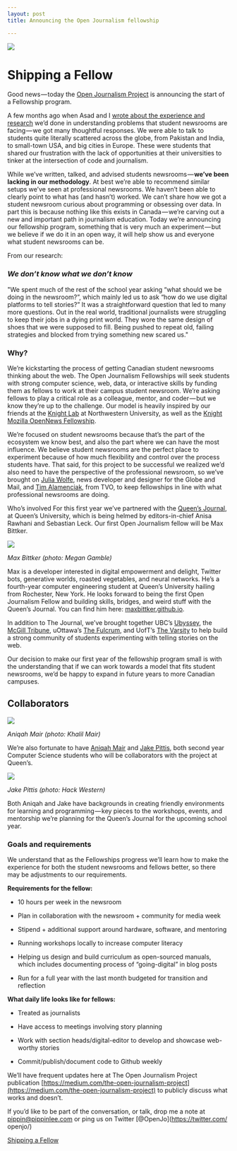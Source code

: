 ```yaml
---
layout: post
title: Announcing the Open Journalism fellowship

---
```


![](https://d262ilb51hltx0.cloudfront.net/max/800/1*9WeZla87KROqYyIGElWV3A.png)

# Shipping a Fellow

Good news — today the [Open Journalism Project](http://openjournalismproject.com/) is announcing the start of a Fellowship program.

A few months ago when Asad and I [wrote about the experience and research](https://medium.com/@pippinlee/the-open-journalism-project-better-student-journalism-fb39f4f701bb) we’d done in understanding problems that student newsrooms are facing — we got many thoughtful responses. We were able to talk to students quite literally scattered across the globe, from Pakistan and India, to small-town USA, and big cities in Europe. These were students that shared our frustration with the lack of opportunities at their universities to tinker at the intersection of code and journalism.

While we’ve written, talked, and advised students newsrooms — **we’ve been lacking in our methodology**. At best we’re able to recommend similar setups we’ve seen at professional newsrooms. We haven’t been able to clearly point to what has (and hasn’t) worked. We can’t share how we got a student newsroom curious about programming or obsessing over data. In part this is because nothing like this exists in Canada — we’re carving out a new and important path in journalism education. Today we’re announcing our fellowship program, something that is very much an experiment — but we believe if we do it in an open way, it will help show us and everyone what student newsrooms can be.

From our research:

### _We don’t know what we don’t know_

"We spent much of the rest of the school year asking “what should we be doing in the newsroom?”, which mainly led us to ask “how do we use digital platforms to tell stories?” It was a straightforward question that led to many more questions. Out in the real world, traditional journalists were struggling to keep their jobs in a dying print world. They wore the same design of shoes that we were supposed to fill. Being pushed to repeat old, failing strategies and blocked from trying something new scared us."

### Why?

We’re kickstarting the process of getting Canadian student newsrooms thinking about the web. The Open Journalism Fellowships will seek students with strong computer science, web, data, or interactive skills by funding them as fellows to work at their campus student newsroom. We’re asking fellows to play a critical role as a colleague, mentor, and coder — but we know they’re up to the challenge. Our model is heavily inspired by our friends at the [Knight Lab](http://knightlab.northwestern.edu/) at Northwestern University, as well as the [Knight Mozilla OpenNews Fellowship](https://opennews.org/what/fellowships/).

We’re focused on student newsrooms because that’s the part of the ecosystem we know best, and also the part where we can have the most influence. We believe student newsrooms are the perfect place to experiment because of how much flexibility and control over the process students have. That said, for this project to be successful we realized we’d also need to have the perspective of the professional newsroom, so we’ve brought on [Julia Wolfe](https://twitter.com/juruwolfe), news developer and designer for the Globe and Mail, and [Tim Alamenciak](https://twitter.com/timalamenciak), from TVO, to keep fellowships in line with what professional newsrooms are doing.

Who’s involved
For this first year we’ve partnered with the [Queen’s Journal](http://queensjournal.ca/), at Queen’s University, which is being helmed by editors-in-chief Anisa Rawhani and Sebastian Leck. Our first Open Journalism fellow will be Max Bittker.


![](https://d262ilb51hltx0.cloudfront.net/max/400/1*szZIQn9jdAq43umHzPnaNg.jpeg)

_Max Bittker (photo: Megan Gamble)_

Max is a developer interested in digital empowerment and delight, Twitter bots, generative worlds, roasted vegetables, and neural networks. He’s a fourth-year computer engineering student at Queen’s University hailing from Rochester, New York. He looks forward to being the first Open Journalism Fellow and building skills, bridges, and weird stuff with the Queen’s Journal. You can find him here: [maxbittker.github.io](http://maxbittker.github.io/).

In addition to The Journal, we’ve brought together UBC’s [Ubyssey](http://ubyssey.ca/), the [McGill Tribune](http://mcgilltribune.com/), uOttawa’s [The Fulcrum](http://thefulcrum.ca/), and UofT’s [The Varsity](http://thevarsity.ca/) to help build a strong community of students experimenting with telling stories on the web.

Our decision to make our first year of the fellowship program small is with the understanding that if we can work towards a model that fits student newsrooms, we’d be happy to expand in future years to more Canadian campuses.

## Collaborators

![](https://d262ilb51hltx0.cloudfront.net/max/400/1*CwoYV9JXgobrjV4smGQRrA.png)

_Aniqah Mair (photo: Khalil Mair)_

We’re also fortunate to have [Aniqah Mair](https://github.com/aniqah) and [Jake Pittis](https://github.com/jpittis), both second year Computer Science students who will be collaborators with the project at Queen’s.

![](https://d262ilb51hltx0.cloudfront.net/max/400/1*g6ix2lWw7vqZMo8UZX2E7Q.png)

_Jake Pittis (photo: Hack Western)_


Both Aniqah and Jake have backgrounds in creating friendly environments for learning and programming — key pieces to the workshops, events, and mentorship we’re planning for the Queen’s Journal for the upcoming school year.


### Goals and requirements

We understand that as the Fellowships progress we’ll learn how to make the experience for both the student newsrooms and fellows better, so there may be adjustments to our requirements.

**Requirements for the fellow:**

* 10 hours per week in the newsroom

* Plan in collaboration with the newsroom + community for media week

* Stipend + additional support around hardware, software, and mentoring

* Running workshops locally to increase computer literacy

* Helping us design and build curriculum as open-sourced manuals, which includes documenting process of “going-digital” in blog posts

* Run for a full year with the last month budgeted for transition and reflection

**What daily life looks like for fellows:**

* Treated as journalists

* Have access to meetings involving story planning

* Work with section heads/digital-editor to develop and showcase web-worthy stories

* Commit/publish/document code to Github weekly

We’ll have frequent updates here at The Open Journalism Project publication [https://medium.com/the-open-journalism-project](https://medium.com/the-open-journalism-project) to publicly discuss what works and doesn’t.

If you’d like to be part of the conversation, or talk, drop me a note at pippin@pippinlee.com or ping us on Twitter [@OpenJo](https://twitter.com/
openjo/)


<script async src="https://static.medium.com/embed.js"></script><a class="m-story" data-collapsed="true" href="https://medium.com/the-open-journalism-project/shipping-a-fellow-47fb10fa83de">Shipping a Fellow</a>